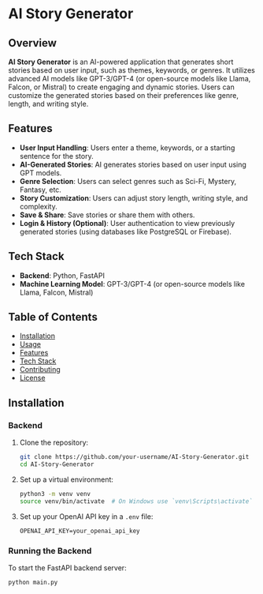# AI Story Generator

## Overview

**AI Story Generator** is an AI-powered application that generates short stories based on user input, such as themes, keywords, or genres. It utilizes advanced AI models like GPT-3/GPT-4 (or open-source models like Llama, Falcon, or Mistral) to create engaging and dynamic stories. Users can customize the generated stories based on their preferences like genre, length, and writing style.

## Features
- **User Input Handling**: Users enter a theme, keywords, or a starting sentence for the story.
- **AI-Generated Stories**: AI generates stories based on user input using GPT models.
- **Genre Selection**: Users can select genres such as Sci-Fi, Mystery, Fantasy, etc.
- **Story Customization**: Users can adjust story length, writing style, and complexity.
- **Save & Share**: Save stories or share them with others.
- **Login & History (Optional)**: User authentication to view previously generated stories (using databases like PostgreSQL or Firebase).

## Tech Stack
- **Backend**: Python, FastAPI
- **Machine Learning Model**: GPT-3/GPT-4 (or open-source models like Llama, Falcon, Mistral)

## Table of Contents
- [Installation](#installation)
- [Usage](#usage)
- [Features](#features)
- [Tech Stack](#tech-stack)
- [Contributing](#contributing)
- [License](#license)

## Installation

### Backend
1. Clone the repository:
    ```bash
    git clone https://github.com/your-username/AI-Story-Generator.git
    cd AI-Story-Generator
    ```

2. Set up a virtual environment:
    ```bash
    python3 -m venv venv
    source venv/bin/activate  # On Windows use `venv\Scripts\activate`
    ```

3. Set up your OpenAI API key in a `.env` file:
    ```
    OPENAI_API_KEY=your_openai_api_key
    ```



### Running the Backend

To start the FastAPI backend server:
```bash
python main.py
